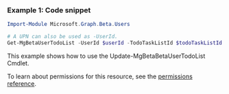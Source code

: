 ### Example 1: Code snippet

```powershellImport-Module Microsoft.Graph.Beta.Users

# A UPN can also be used as -UserId.
Get-MgBetaUserTodoList -UserId $userId -TodoTaskListId $todoTaskListId
```
This example shows how to use the Update-MgBetaBetaUserTodoList Cmdlet.
To learn about permissions for this resource, see the [permissions reference](/graph/permissions-reference).

